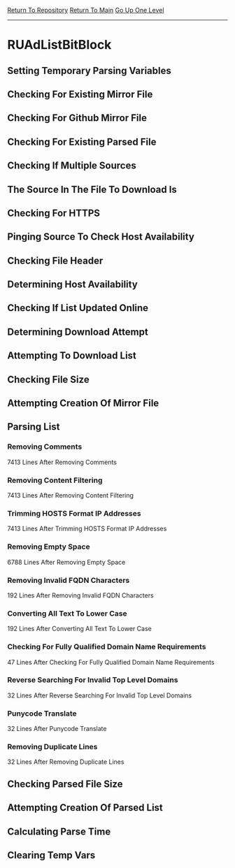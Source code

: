 [Return To Repository](https://github.com/deathbybandaid/piholeparser/)
[Return To Main](https://github.com/deathbybandaid/piholeparser/blob/master/RecentRunLogs/Mainlog.md)
[Go Up One Level](https://github.com/deathbybandaid/piholeparser/blob/master/RecentRunLogs/TopLevelScripts/30-Processing-External-Blacklists.md)
____________________________________
# RUAdListBitBlock
## Setting Temporary Parsing Variables
## Checking For Existing Mirror File
## Checking For Github Mirror File
## Checking For Existing Parsed File
## Checking If Multiple Sources
## The Source In The File To Download Is
## Checking For HTTPS
## Pinging Source To Check Host Availability
## Checking File Header
## Determining Host Availability
## Checking If List Updated Online
## Determining Download Attempt
## Attempting To Download List
## Checking File Size
## Attempting Creation Of Mirror File
## Parsing List
### Removing Comments
7413 Lines After Removing Comments
### Removing Content Filtering
7413 Lines After Removing Content Filtering
### Trimming HOSTS Format IP Addresses
7413 Lines After Trimming HOSTS Format IP Addresses
### Removing Empty Space
6788 Lines After Removing Empty Space
### Removing Invalid FQDN Characters
192 Lines After Removing Invalid FQDN Characters
### Converting All Text To Lower Case
192 Lines After Converting All Text To Lower Case
### Checking For Fully Qualified Domain Name Requirements
47 Lines After Checking For Fully Qualified Domain Name Requirements
### Reverse Searching For Invalid Top Level Domains
32 Lines After Reverse Searching For Invalid Top Level Domains
### Punycode Translate
32 Lines After Punycode Translate
### Removing Duplicate Lines
32 Lines After Removing Duplicate Lines
## Checking Parsed File Size
## Attempting Creation Of Parsed List
## Calculating Parse Time
## Clearing Temp Vars
